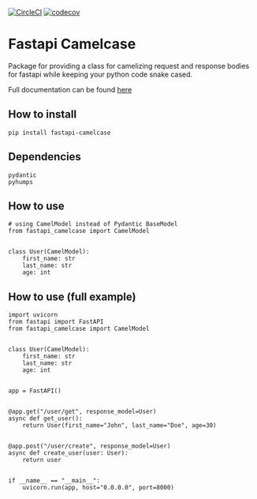 [![CircleCI](https://circleci.com/gh/ahmednafies/fastapi_camelcase.svg?style=shield)](https://circleci.com/gh/ahmednafies/fastapi_camelcase) [![codecov](https://codecov.io/gh/ahmednafies/fastapi_camelcase/branch/master/graph/badge.svg)](https://codecov.io/gh/ahmednafies/fastapi_camelcase)

# Fastapi Camelcase
Package for providing a class for camelizing request and response bodies for fastapi
while keeping your python code snake cased.

Full documentation can be found [here](https://ahmednafies.github.io/fastapi_camelcase/)

## How to install
    pip install fastapi-camelcase

## Dependencies 
    pydantic
    pyhumps

## How to use
    # using CamelModel instead of Pydantic BaseModel
    from fastapi_camelcase import CamelModel


    class User(CamelModel):
        first_name: str
        last_name: str
        age: int


## How to use (full example)

    import uvicorn
    from fastapi import FastAPI
    from fastapi_camelcase import CamelModel


    class User(CamelModel):
        first_name: str
        last_name: str
        age: int


    app = FastAPI()


    @app.get("/user/get", response_model=User)
    async def get_user():
        return User(first_name="John", last_name="Doe", age=30)


    @app.post("/user/create", response_model=User)
    async def create_user(user: User):
        return user


    if __name__ == "__main__":
        uvicorn.run(app, host="0.0.0.0", port=8000)